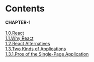 # Contents

__CHAPTER-1__  
    ‎  
    [1.0.React](CHAPTER-1.md#1.0.React)    
    [1.1.Why React](CHAPTER-1.md#1.1.WhyReact)    
    [1.2.React Alternatives](CHAPTER-1.md#1.2.ReactAlternatives)  
    [1.3.Two Kinds of Applications](CHAPTER-1.md#1.3.TwoKindsofApplications)  
        [1.3.1.Pros of the Single-Page Application](CHAPTER-1.md#1.3.1.ProsoftheSingle-PageApplication)  
    


